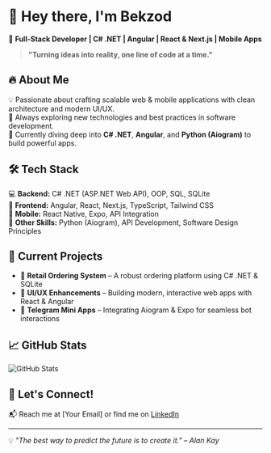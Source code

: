 # 👋 Hey there, I'm Bekzod  

🚀 **Full-Stack Developer | C# .NET | Angular | React & Next.js | Mobile Apps**  

> **"Turning ideas into reality, one line of code at a time."**  

## 🔥 About Me  
💡 Passionate about crafting scalable web & mobile applications with clean architecture and modern UI/UX.  
🎯 Always exploring new technologies and best practices in software development.  
📌 Currently diving deep into **C# .NET**, **Angular**, and **Python (Aiogram)** to build powerful apps.  

## 🛠️ Tech Stack  
💻 **Backend:** C# .NET (ASP.NET Web API), OOP, SQL, SQLite  
🎨 **Frontend:** Angular, React, Next.js, TypeScript, Tailwind CSS  
📱 **Mobile:** React Native, Expo, API Integration  
🐍 **Other Skills:** Python (Aiogram), API Development, Software Design Principles  

## 🚧 Current Projects  
- 🛒 **Retail Ordering System** – A robust ordering platform using C# .NET & SQLite  
- 🎨 **UI/UX Enhancements** – Building modern, interactive web apps with React & Angular  
- 🤖 **Telegram Mini Apps** – Integrating Aiogram & Expo for seamless bot interactions  

## 📈 GitHub Stats  
![GitHub Stats](https://github-readme-stats.vercel.app/api?username=your-github-username&show_icons=true&theme=radical)  

## 🎯 Let's Connect!  
📬 Reach me at [Your Email] or find me on [LinkedIn](https://linkedin.com/in/tmbekzod)  

---

💡 _"The best way to predict the future is to create it." – Alan Kay_  
